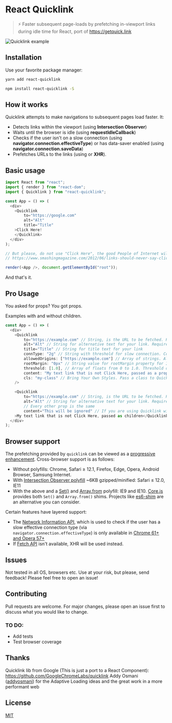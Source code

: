 # React Quicklink

> ⚡️ Faster subsequent page-loads by prefetching in-viewport links during idle time for React, port of https://getquick.link

![Quicklink example](https://react-quicklink.s3.amazonaws.com/example.gif)

## Installation

Use your favorite package manager:

```bash
yarn add react-quicklink
```

```bash
npm install react-quicklink -S
```
## How it works

Quicklink attempts to make navigations to subsequent pages load faster. It:

- Detects links within the viewport (using __Intersection Observer__)
- Waits until the browser is idle (using __requestIdleCallback__)
- Checks if the user isn't on a slow connection (using __navigator.connection.effectiveType__) or has data-saver enabled (using __navigator.connection.saveData__)
- Prefetches URLs to the links (using __<link rel=prefetch>__ or __XHR__).

## Basic usage

```javascript
import React from "react";
import { render } from "react-dom";
import { Quicklink } from "react-quicklink";

const App = () => (
  <div>
    <Quicklink 
        to="https://google.com"
        alt="Alt"
        title="Title"
    >Click Here!
    </Quicklink>
  </div>
);

// But please, do not use "Click Here", the good People of Internet will thank you.
// https://www.smashingmagazine.com/2012/06/links-should-never-say-click-here/

render(<App />, document.getElementById("root"));
```
And that's it.

## Pro Usage

You asked for props? You got props.

Examples with and without children.

```javascript
const App = () => (
  <div>
    <Quicklink
        to="https://example.com" // String, is the URL to be fetched. Required
        alt="Alt" // String for alternative text for your link. Required! #a11y
        title="Title" // String for title text for your link
        connType: "2g" // String with threshold for slow connection. Could be "slow-2g", "2g", "3g" or"4g". Dafaults to 2g, meaning on "slow-2g", "2g" this component will not do anything besides be the good and old anchor link <a>
        allowedOrigins: ["https://example.com"] // Array of strings. Allowed origins to perform the fetch. Defaults to location in browser.
        rootMargin: "0px" // String value for rootMargin property for Intersection Observer. Must be in pixels or percentage.
        threshold: [1.0], // Array of floats from 0 to 1.0. Threshold or Intersection Observer. To better understand about this Web API, pelase refer to https://developer.mozilla.org/en-US/docs/Web/API/Intersection_Observer_API
        content: "My text link that is not Click Here, passed as a prop!", // String for content if you prefer a more concise way to wrote the tag, like I fancy myself. 
        cls: "my-class" // Bring Your Own Styles. Pass a class to Quicklink, style as you wish
    />

    <Quicklink
        to="https://example.com" // String, is the URL to be fetched. Required
        alt="Alt" // String for alternative text for your link. Required! #a11y
        // Every other prop is the same
        content="This will be ignored" // If you are using Quicklink with a children, it will display your children and not the string passed this prop. Childrens first!
    >My text link that is not Click Here, passed as children</Quicklink>
  </div>
);
```

## Browser support

The prefetching provided by `quicklink` can be viewed as a [progressive enhancement](https://www.smashingmagazine.com/2009/04/progressive-enhancement-what-it-is-and-how-to-use-it/). Cross-browser support is as follows:

* Without polyfills: Chrome, Safari ≥ 12.1, Firefox, Edge, Opera, Android Browser, Samsung Internet.
* With [Intersection Observer polyfill](https://github.com/w3c/IntersectionObserver/tree/master/polyfill) ~6KB gzipped/minified: Safari ≤ 12.0, IE11
* With the above and a [Set()](https://developer.mozilla.org/en-US/docs/Web/JavaScript/Reference/Global_Objects/Set) and [Array.from](https://developer.mozilla.org/en-US/docs/Web/JavaScript/Reference/Global_Objects/Array/from) polyfill: IE9 and IE10. [Core.js](https://github.com/zloirock/core-js) provides both `Set()` and `Array.from()` shims. Projects like [es6-shim](https://github.com/paulmillr/es6-shim/blob/master/README.md) are an alternative you can consider.

Certain features have layered support:

* The [Network Information API](https://wicg.github.io/netinfo/), which is used to check if the user has a slow effective connection type (via `navigator.connection.effectiveType`) is only available in [Chrome 61+ and Opera 57+](https://caniuse.com/#feat=netinfo)
* If [Fetch API](https://fetch.spec.whatwg.org/) isn't available, XHR will be used instead.


## Issues
Not tested in all OS, browsers etc. Use at your risk, but please, send feedback! Please feel free to open an issue!

## Contributing
Pull requests are welcome. For major changes, please open an issue first to discuss what you would like to change.

### TO DO:
- Add tests
- Test browser coverage

## Thanks

Quicklink lib from Google (This is just a port to a React Component): https://github.com/GoogleChromeLabs/quicklink 
Addy Osmani ([addyosmani](https://github.com/addyosmani)) for the Adaptive Loading ideas and the great work in a more performant web

## License
[MIT](https://choosealicense.com/licenses/mit/)


